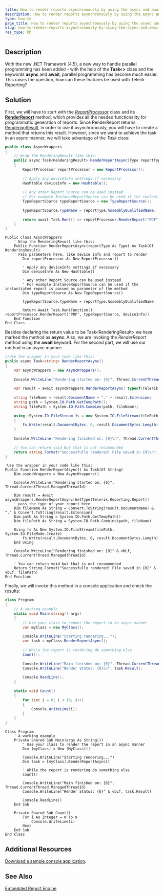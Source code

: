 ```yaml
---
title: How to render reports asynchronously by using the async and await keywords
description: How to render reports asynchronously by using the async and await keywords.
type: how-to
page_title: How to render reports asynchronously by using the async and await keywords
slug: how-to-render-reports-asynchronously-by-using-the-async-and-await-keywords
res_type: kb
---
```

 
## Description

 With the new .NET Framework (4.5), a new way to handle parallel programming has been added - with the help of the **Task&lt;&gt;** class and the keywords **async** and **await**, parallel programming has become much easier. This raises the question, how can these features be used with Telerik Reporting?
 
## Solution  

First, we will have to start with the [*ReportProcessor*](../t-telerik-reporting-processing-reportprocessor) class and its [**RenderReport**](../m-telerik-reporting-processing-reportprocessor-renderreport) method, which provides all the needed functionality for programmatic generation of reports. Since RenderReport returns [RenderingResult](../t-telerik-reporting-processing-renderingresult), in order to use it asynchronously, you will have to create a method that returns this result. However, since we want to achieve the task in an *async* manner, we will take advantage of the *Task* class:   
   
````C#
public class AsyncWrappers
{
    // Wrap the RenderingResult like this:
    public async Task<RenderingResult> RenderReportAsync(Type reportType) // Pass parameters here, like device info and report to render
    {
        ReportProcessor reportProcessor = new ReportProcessor();
 
        // Apply any deviceInfo settings if necessary
        Hashtable deviceInfo = new Hashtable();
 
        // Any other Report Source can be used instead
        // For example InstanceReportSource can be used if the instantiated report is passed as parameter of the method
        TypeReportSource typeReportSource = new TypeReportSource();
 
        typeReportSource.TypeName = reportType.AssemblyQualifiedName;
 
        return await Task.Run(() => reportProcessor.RenderReport("PDF", typeReportSource, deviceInfo));
    }
}
````
````VB
Public Class AsyncWrappers
    ' Wrap the RenderingResult like this:
    Public Function RenderReportAsync(reportType As Type) As Task(Of RenderingResult)
    ' Pass parameters here, like device info and report to render
        Dim reportProcessor As New ReportProcessor()
  
        ' Apply any deviceInfo settings if necessary
        Dim deviceInfo As New Hashtable()
  
        ' Any other Report Source can be used instead
        ' For example InstanceReportSource can be used if the instantiated report is passed as parameter of the method
        Dim typeReportSource As New TypeReportSource()
  
        typeReportSource.TypeName = reportType.AssemblyQualifiedName
  
        Return Await Task.Run(Function() reportProcessor.RenderReport("PDF", typeReportSource, deviceInfo))
    End Function
End Class
````
    
 Besides declaring the return value to be Task&lt;RenderingResult&gt; we have marked the method as **async**. Also, we are invoking the *RenderReport* method using the **await** keyword. For the second part, we will use our method in an async manner: 

  
````C#
//Use the wrapper in your code like this:
public async Task<string> RenderReportAsync()
{
    var asyncWrappers = new AsyncWrappers();
  
    Console.WriteLine("Rendering started on: {0}", Thread.CurrentThread.ManagedThreadId);
  
    var result = await asyncWrappers.RenderReportAsync( typeof(Telerik.Reporting.Report) );// pass the type of your report here
  
    string fileName = result.DocumentName + "." + result.Extension;
    string path = System.IO.Path.GetTempPath();
    string filePath = System.IO.Path.Combine(path, fileName);
  
    using (System.IO.FileStream fs = new System.IO.FileStream(filePath, System.IO.FileMode.Create))
    {
        fs.Write(result.DocumentBytes, 0, result.DocumentBytes.Length);
    }
  
    Console.WriteLine("Rendering finished on: {0}\n", Thread.CurrentThread.ManagedThreadId);
  
    // You can return void but that is not recommended
    return string.Format("Successfully rendered! File saved in {0}\n", filePath);
}
````
````VB
'Use the wrapper in your code like this:
Public Function RenderReportAsync() As Task(Of String)
    Dim asyncWrappers = New AsyncWrappers()
 
    Console.WriteLine("Rendering started on: {0}", Thread.CurrentThread.ManagedThreadId)
 
    Dim result = Await asyncWrappers.RenderReportAsync(GetType(Telerik.Reporting.Report))
    ' pass the type of your report here
    Dim fileName As String = Convert.ToString(result.DocumentName) & "." & Convert.ToString(result.Extension)
    Dim path As String = System.IO.Path.GetTempPath()
    Dim filePath As String = System.IO.Path.Combine(path, fileName)
 
    Using fs As New System.IO.FileStream(filePath, System.IO.FileMode.Create)
        fs.Write(result.DocumentBytes, 0, result.DocumentBytes.Length)
    End Using
 
    Console.WriteLine("Rendering finished on: {0}" & vbLf, Thread.CurrentThread.ManagedThreadId)
 
    ' You can return void but that is not recommended
    Return String.Format("Successfully rendered! File saved in {0}" & vbLf, filePath)
End Function
````  

Finally, we will invoke this method in a console application and check the results: 

````C#
class Program
{
    // A working example
    static void Main(string[] args)
    {
        // Use your class to render the report in an async manner
        var myClass = new MyClass();
  
        Console.WriteLine("Starting rendering...");
        var task = myClass.RenderReportAsync();
  
        // While the report is rendering do something else
        Count();
  
        Console.WriteLine("Main finished on: {0}", Thread.CurrentThread.ManagedThreadId);
        Console.WriteLine("Render Status: {0}\n", task.Result);
  
        Console.ReadLine();
    }
  
    static void Count()
    {
        for (int i = 0; i < 10; i++)
        {
            Console.WriteLine(i);
        }
    }
}
````
````VB
Class Program
    ' A working example
    Private Shared Sub Main(args As String())
        ' Use your class to render the report in an async manner
        Dim [myClass] = New [MyClass]()
 
        Console.WriteLine("Starting rendering...")
        Dim task = [myClass].RenderReportAsync()
 
        ' While the report is rendering do something else
        Count()
 
        Console.WriteLine("Main finished on: {0}", Thread.CurrentThread.ManagedThreadId)
        Console.WriteLine("Render Status: {0}" & vbLf, task.Result)
 
        Console.ReadLine()
    End Sub
 
    Private Shared Sub Count()
        For i As Integer = 0 To 9
            Console.WriteLine(i)
        Next
    End Sub
End Class
````

## Additional Resources

[Download a sample console application](resources/AsyncAwaitDemo.zip).

## See Also

[Embedded Report Engine](../programmatic-exporting-report)

